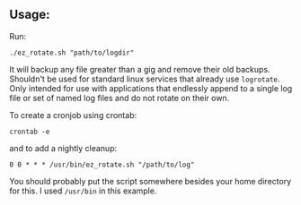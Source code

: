 ## Usage:

Run:

    ./ez_rotate.sh "path/to/logdir"

It will backup any file greater than a gig and remove their old backups. Shouldn't be used for standard linux services that already use `logrotate`. Only intended for use with applications that endlessly append to a single log file or set of named log files and do not rotate on their own.

To create a cronjob using crontab:

    crontab -e

and to add a nightly cleanup:

    0 0 * * * /usr/bin/ez_rotate.sh "/path/to/log"

You should probably put the script somewhere besides your home directory for this. I used `/usr/bin` in this example.
